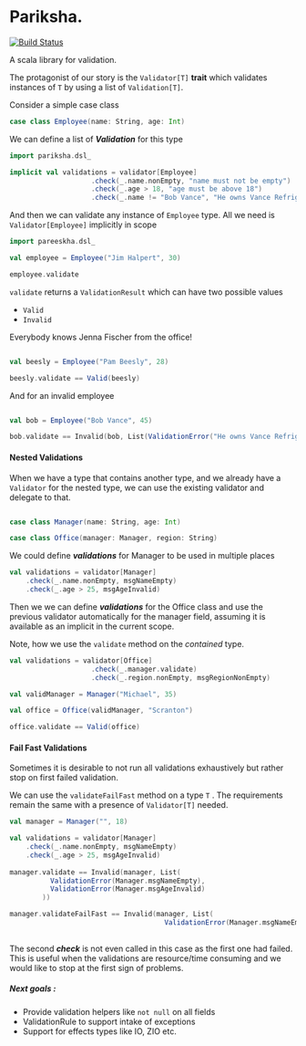 # Pariksha.

[![Build Status](https://travis-ci.com/ayushworks/pareeksha.svg?branch=master)](https://travis-ci.com/ayushworks/pareeksha)

A scala library for validation. 

The protagonist of our story is the `Validator[T]` **trait**  which validates instances of `T` by using 
a list of `Validation[T]`.   

Consider a simple case class
```scala
case class Employee(name: String, age: Int)

```

We can define a list of _**Validation**_ for this type 

```scala
import pariksha.dsl_

implicit val validations = validator[Employee]
                    .check(_.name.nonEmpty, "name must not be empty")
                    .check(_.age > 18, "age must be above 18")
                    .check(_.name != "Bob Vance", "He owns Vance Refrigeration and is not an employee")
```

And then we can validate any instance of `Employee` type. All we need is  `Validator[Employee]` implicitly
in scope 

```scala
import pareeskha.dsl_

val employee = Employee("Jim Halpert", 30)

employee.validate

```

`validate` returns a `ValidationResult`  which can have two possible values

* `Valid`
* `Invalid`

Everybody knows Jenna Fischer from the office!

```scala

val beesly = Employee("Pam Beesly", 28)

beesly.validate == Valid(beesly)

```

And for an invalid employee

```scala

val bob = Employee("Bob Vance", 45)

bob.validate == Invalid(bob, List(ValidationError("He owns Vance Refrigeration and is not an employee")))

```

#### Nested Validations

When we have a type that contains another type, and we already have a `Validator` for the nested type, we can use the existing validator and delegate to that.

```scala

case class Manager(name: String, age: Int)

case class Office(manager: Manager, region: String)

```

We could define **_validations_** for Manager to be used in multiple places

```scala
val validations = validator[Manager]
    .check(_.name.nonEmpty, msgNameEmpty)
    .check(_.age > 25, msgAgeInvalid)
```

Then we we can define **_validations_** for the Office class and use the previous validator 
automatically for the manager field, assuming it is available as an implicit in the current scope. 

Note, how we use the `validate` method on the _contained_ type.

```scala
val validations = validator[Office]
                    .check(_.manager.validate)
                    .check(_.region.nonEmpty, msgRegionNonEmpty)

val validManager = Manager("Michael", 35)

val office = Office(validManager, "Scranton")

office.validate == Valid(office)

```

#### Fail Fast Validations

Sometimes it is desirable to not run all validations exhaustively but rather stop on first failed validation.

We can use the `validateFailFast` method on a type `T` . The requirements remain the same with a presence of `Validator[T]` needed.

```scala
val manager = Manager("", 18)

val validations = validator[Manager]
    .check(_.name.nonEmpty, msgNameEmpty)
    .check(_.age > 25, msgAgeInvalid)
    
manager.validate == Invalid(manager, List(
          ValidationError(Manager.msgNameEmpty),
          ValidationError(Manager.msgAgeInvalid)
        ))    

manager.validateFailFast == Invalid(manager, List(
                                      ValidationError(Manager.msgNameEmpty))
                                      
``` 

The second **_check_** is not even called in this case as the first one had failed. This is useful when 
the validations are resource/time consuming and we would like to stop at the first sign of problems.

##### Next goals :

* Provide validation helpers like `not null` on all fields
* ValidationRule to support intake of exceptions
* Support for effects types like IO, ZIO etc. 
